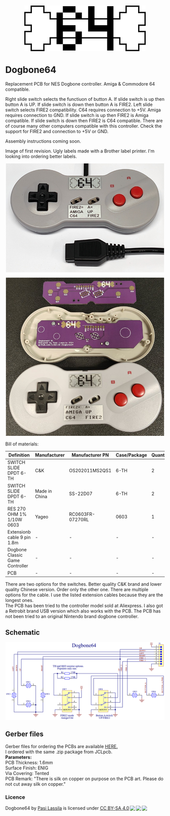 <p align="center">
    <img src="images/Dogbone64_logo_144px.png">
</p>

# Dogbone64
Replacement PCB for NES Dogbone controller. Amiga &amp; Commodore 64 compatible.

Right slide switch selects the functiuon of button A. If slide switch is up then button A is UP. If slide switch is down then button A is FIRE2.
Left slide switch selects FIRE2 compatibility. C64 requires connection to +5V. Amiga requires connection to GND. If slide switch is up then FIRE2 is Amiga compatible. If slide switch is down then FIRE2 is C64 compatible.
There are of course many other computers compatible with this controller. Check the support for FIRE2 and connection to +5V or GND.

Assembly instructions coming soon.

Image of first revision. Ugly labels made with a Brother label printer. I'm looking into ordering better labels.
<p align="center">
    <img img width="500" src="images/Dogbone64_with_labels.jpg">
</p>
<p align="center">
    <img img width="500" src="images/Dogbone64_Proto_1.jpg">
</p>
Bill of materials:

| Definition                      | Manufacturer  | Manufacturer PN  | Case/Package | Quantity | Designator | Link                                                                                                                                                 |
| ------------------------------- | ------------- | ---------------- | ------------ | -------- | ---------- | ---------------------------------------------------------------------------------------------------------------------------------------------------- |
| SWITCH SLIDE DPDT 6-TH          | C&K           | OS202011MS2QS1   | 6-TH         | 2        | SW7, SW8   | [https://www.digikey.com/en/products/detail/c-k/OS202011MS2QS1/1981415](https://www.digikey.com/en/products/detail/c-k/OS202011MS2QS1/1981415)       |
| SWITCH SLIDE DPDT 6-TH          | Made in China | SS-22D07         | 6-TH         | 2        | SW7, SW8   | [https://www.aliexpress.com/item/1005005780968309.html](https://www.aliexpress.com/item/1005005780968309.html)                                       |
| RES 270 OHM 1% 1/10W 0603       | Yageo         | RC0603FR-07270RL | 0603         | 1        | R1         | [https://www.digikey.com/en/products/detail/yageo/RC0603FR-07270RL/727103](https://www.digikey.com/en/products/detail/yageo/RC0603FR-07270RL/727103) |
| Extensionb cable 9 pin 1.8m     | \-            | \-               | \-           | \-       | \-         | [https://www.aliexpress.com/item/1005002907097500.html](https://www.aliexpress.com/item/1005002907097500.html)                                       |
| Dogbone Classic Game Controller | \-            | \-               | \-           | \-       | \-         | [https://www.aliexpress.com/item/1005006436855182.html](https://www.aliexpress.com/item/1005006436855182.html)                                       |
| PCB                             | \-            | \-               | \-           | \-       | \-         | [https://jlcpcb.com/](https://jlcpcb.com/)                                                                                                           |

There are two options for the switches. Better quality C&K brand and lower quality Chinese version. Order only the other one. There are multiple options for the cable. I use the listed extension cables because they are the longest ones.\
The PCB has been tried to the controller model sold at Aliexpress. I also got a Retrobit brand USB version which also works with the PCB. The PCB has not been tried to an original Nintendo brand dogbone controller.

## Schematic

<p align="center">
    <img img width="800" src="images/Dogbone64_R2.0_schematic.PNG">
</p>

## Gerber files
Gerber files for ordering the PCBs are available [HERE.](https://github.com/1c3d1v3r/Dogbone64/blob/main/gerbers/Dogbone64_R2_PCB.zip)<br>
I ordered with the same .zip package from JCLpcb.<br>
**Parameters:**<br>
PCB Thickness: 1.6mm<br>
Surface Finish: ENIG<br>
Via Covering: Tented<br>
PCB Remark: "There is silk on copper on purpose on the PCB art. Please do not cut away silk on copper."<br>

### Licence
<p xmlns:cc="http://creativecommons.org/ns#" xmlns:dct="http://purl.org/dc/terms/"><span property="dct:title">Dogbone64</span> by <a rel="cc:attributionURL dct:creator" property="cc:attributionName" href="https://github.com/1c3d1v3r/">Pasi Lassila</a> is licensed under <a href="http://creativecommons.org/licenses/by-sa/4.0/?ref=chooser-v1" target="_blank" rel="license noopener noreferrer" style="display:inline-block;">CC BY-SA 4.0<img style="height:22px!important;margin-left:3px;vertical-align:text-bottom;" src="https://mirrors.creativecommons.org/presskit/icons/cc.svg?ref=chooser-v1"><img style="height:22px!important;margin-left:3px;vertical-align:text-bottom;" src="https://mirrors.creativecommons.org/presskit/icons/by.svg?ref=chooser-v1"><img style="height:22px!important;margin-left:3px;vertical-align:text-bottom;" src="https://mirrors.creativecommons.org/presskit/icons/sa.svg?ref=chooser-v1"></a></p>
